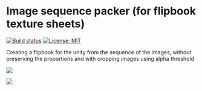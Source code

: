 # Image sequence packer (for flipbook texture sheets)

[![Build status](https://ci.appveyor.com/api/projects/status/6uj4wfmtlnijmqwq?svg=true)](https://ci.appveyor.com/project/qine/image-sequence-packer)
[![License: MIT](https://img.shields.io/badge/License-MIT-blue.svg?style=flat-square)](https://opensource.org/licenses/MIT)

Creating a flipbook for the unity from the sequence of the images, without preserving the proportions and with cropping images using alpha threshold

![](https://github.com/qine/image-sequence-packer/blob/develop/preview_1.png)

![](https://github.com/qine/image-sequence-packer/blob/develop/preview_2.png)
